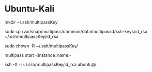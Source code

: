 # Ubuntu-Kali

mkdir ~/.ssh/multipassKey

sudo cp /var/snap/multipass/common/data/multipassd/ssh-keys/id_rsa ~/.ssh/multipassKey/id_rsa

sudo chown <user> -R ~/.ssh/multipassKey/

multipass start <instance_name>

ssh -X -i ~/.ssh/multipassKey/id_rsa ubuntu@<IP>
